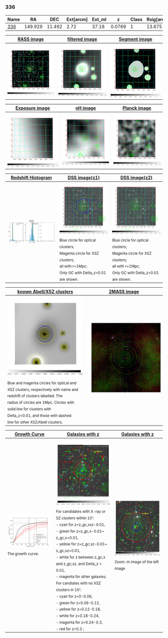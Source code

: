 <div STYLE="page-break-after: always;"></div>

### 336

|Name          |RA          |DEC      | Ext[arcm] | Ext_ml | z    | Class| Rsig[arcmin] | CRsig[c/s] | CR500[c/s] | R500[Mpc] |L500[erg/s]|F500[erg/s/cm^2]| M500[Msun]|Tx[keV]|beta|GC(XSZ,Delta_z<0.01)| GC(OPT,Delta_z<0.01)|GC|alias|
|--------------|------------|------------|---|---|-----------|--------|------|------|----|----|----|----|----|----|----|----|----|----|---|
|[336](script/336.md)     | 149.929       | 11.492       | 2.72    | 37.16   | 0.0769 | 1   | 13.675 |0.222 |0.211 |0.817 |5.649e+43 |3.889e-12 |1.671e+14 |3.010 |0.534 |-, |redMaPPer, |-, |t115|

|[RASS image](../image/336/336_img.pdf)|[filtered image](../image/336/336_fil.pdf)|[Segment image](../image/336/336_seg.pdf)|
|-------------------|--------------------|-------------------|
| <img src="../image/336/336_img.png" width="300">  | <img src="../image/336/336_fil.png" width="300">   | <img src="../image/336/336_seg.png" width="300">  |

|[Exposure image](../image/336/336_mex.pdf)| [nH image](../image/336/336_nh.pdf)| [Planck image](../image/336/336_p.pdf)|
|-------------------|--------------------|-------------------|
|<img src="../image/336/336_mex.png" width="300">   | <img src="../image/336/336_nh.png" width="300">    | <img src="../image/336/336_p.png" width="300"> |

|[Redshift Histogram](../image/336/336_zg.pdf) | [DSS image(z1)](../image/336/336_dss_z1.pdf)      |  [DSS image(z2)](../image/336/336_dss_z2.pdf)    |
|-------------------|--------------------|-------------------|
|<img src="../image/336/336_zg.png" width="300"> |<img src="../image/336/336_dss_z1.png" width="300"> <sub><br>Blue circle for optical clusters; <br>Magenta circle for XSZ clusters; <br>all with r=1Mpc; <br>Only GC with Delta_z<0.01 are shown. </sub>| <img src="../image/336/336_dss_z2.png" width="300"><sub><br>Blue circle for optical clusters; <br>Magenta circle for XSZ clusters; <br>all with r=1Mpc; <br>Only GC with Delta_z<0.01 are shown. </sub> |

|[known Abell/XSZ clusters](../image/336/336_m.pdf) | [2MASS image](../image/336/336_2mass.pdf)      |
|-------------------|-------------------|
|<img src=../image/336/336_m.png width="300"> <sub><br>Blue and magenta circles for optical and <br>XSZ clusters, respectively with name and <br>redshift of clusters labelled. The <br>radius of circles are 1Mpc. Circles with <br>solid line for clusters with <br>Delta_z<0.01, and those with dashed <br>line for other XSZ/Abell clusters.        </sub>|<img src="../image/336/336_2mass.png" width="300">  |

|[Growth Curve](../image/336/336_gca_all.png) |[Galaxies with z](../image/336/336_opt_ned.pdf) |[Galaxies with z](../image/336/336_opt_ned_zoom.pdf) |
|-------------------|-------------------|-------------------|
| <img src="../image/336/336_gca_all.png" width="300"> <sub><br>The growth curve.</sub>| <img src=../image/336/336_opt_ned.png width="300"> <br><sub> For candidates with X-ray or SZ clusters within 10': <br> - cyan for z<z_gc,xsz-0.01, <br> - green for z=z_gc,x-0.01~ z_gc,x+0.01, <br> - yellow for z=z_gc,sz-0.01~ z_gc,sz+0.01, <br> - white for z between z_gc,x and z_gc,sz, and Delta_z > 0.01, <br> - magenta for other galaxies; <br>For candiates with no XSZ clusters in 10': <br> - cyan for z=0-0.06, <br> - green for z=0.06-0.12, <br> - yellow for z=0.12-0.18, <br> - white for z=0.18-0.24, <br> - magenta for z=0.24-0.3, <br> - red for z>0.3 ;  </sub>|<img src=../image/336/336_opt_ned_zoom.png width="300">  <br><sub> Zoom-in image of the left image</sub>|




